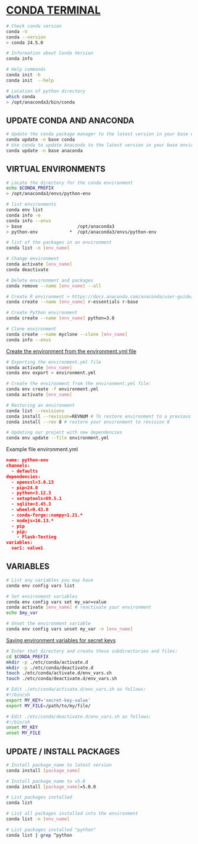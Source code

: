 
# [CONDA TERMINAL](https://docs.conda.io/projects/conda/en/latest/commands/index.html)

```bash
# Check conda version
conda -V
conda --version
> conda 24.5.0

# Information about Conda Version
conda info

# Help commands
conda init -h
conda init  --help

# Location of python directory
which conda
> /opt/anaconda3/bin/conda
```

## UPDATE CONDA AND ANACONDA

```bash
# Update the conda package manager to the latest version in your base environment
conda update -n base conda
# Use conda to update Anaconda to the latest version in your base environment
conda update -n base anaconda
```

## VIRTUAL ENVIRONMENTS

```bash
# Locate the directory for the conda environment
echo $CONDA_PREFIX
> /opt/anaconda3/envs/python-env

# list environments
conda env list
conda info -e
conda info --envs
> base                     /opt/anaconda3
> python-env            *  /opt/anaconda3/envs/python-env

# list of the packages in an environment
conda list -n [env_name]

# Change environment
conda activate [env_name]
conda deactivate

# Delete environment and packages
conda remove --name [env_name] --all

# Create R environment > https://docs.anaconda.com/anaconda/user-guide/tasks/using-r-language/
conda create --name [env_name] r-essentials r-base

# Create Python environment
conda create --name [env_name] python=3.8

# Clone environment
conda create --name myclone --clone [env_name]
conda info --envs
```

[Create the environment from the environment.yml file](https://docs.conda.io/projects/conda/en/latest/user-guide/tasks/manage-environments.html#creating-an-environment-from-an-environment-yml-file)

```bash
# Exporting the environment.yml file
conda activate [env_name]
conda env export > environment.yml

# Create the environment from the environment.yml file:
conda env create -f environment.yml
conda activate [env_name]

# Restoring an environment
conda list --revisions
conda install --revision=REVNUM # To restore environment to a previous revision
conda install --rev 8 # restore your environment to revision 8

# Updating our project with new dependencies
conda env update --file environment.yml
```

Example file environment.yml
```json
name: python-env
channels:
  - defaults
dependencies:
  - openssl=3.0.13
  - pip=24.0
  - python=3.12.3
  - setuptools=69.5.1
  - sqlite=3.45.3
  - wheel=0.43.0
  - conda-forge::numpy=1.21.*
  - nodejs=16.13.*  
  - pip
  - pip:
    - Flask-Testing  
variables:
  var1: value1
```

## VARIABLES

```bash
# List any variables you may have
conda env config vars list

# Set environment variables
conda env config vars set my_var=value
conda activate [env_name] # reactivate your environment
echo $my_var

# Unset the environment variable
conda env config vars unset my_var -n [env_name]
```

[Saving environment variables for secret keys](https://docs.conda.io/projects/conda/en/latest/user-guide/tasks/manage-environments.html#saving-environment-variables)

```bash
# Enter that directory and create these subdirectories and files:
cd $CONDA_PREFIX
mkdir -p ./etc/conda/activate.d
mkdir -p ./etc/conda/deactivate.d
touch ./etc/conda/activate.d/env_vars.sh
touch ./etc/conda/deactivate.d/env_vars.sh

# Edit ./etc/conda/activate.d/env_vars.sh as follows:
#!/bin/sh
export MY_KEY='secret-key-value'
export MY_FILE=/path/to/my/file/

# Edit ./etc/conda/deactivate.d/env_vars.sh as follows:
#!/bin/sh
unset MY_KEY
unset MY_FILE
```


## UPDATE / INSTALL PACKAGES

```bash
# Install package_name to latest version
conda install [package_name]

# Install package_name to v5.0
conda install [package_name]=5.0.0

# List packages installed
conda list

# List all packages installed into the environment
conda list -n [env_name]

# List packages installed "python"
conda list | grep ^python
```



